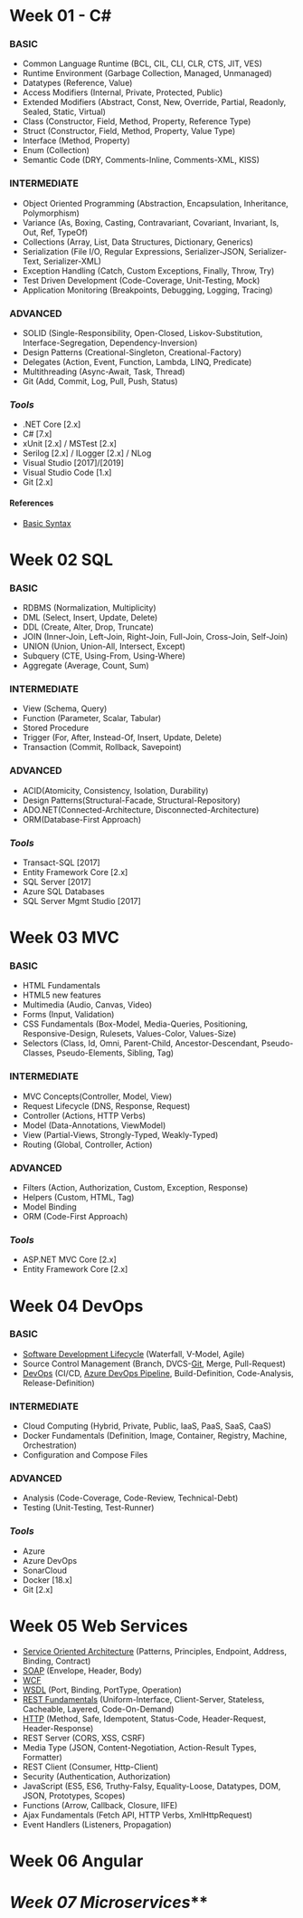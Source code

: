 # Week 01 - C#
### BASIC
- Common Language Runtime
(BCL, CIL, CLI, CLR, CTS, JIT, VES)
- Runtime Environment
(Garbage Collection, Managed, Unmanaged)
- Datatypes
(Reference, Value)
- Access Modifiers
(Internal, Private, Protected, Public)
- Extended Modifiers
(Abstract, Const, New, Override, Partial, Readonly, Sealed, Static, Virtual)
- Class
(Constructor, Field, Method, Property, Reference Type)
- Struct
(Constructor, Field, Method, Property, Value Type)
- Interface
(Method, Property)
- Enum
(Collection)
- Semantic Code
(DRY, Comments-Inline, Comments-XML, KISS)

### INTERMEDIATE
- Object Oriented Programming
(Abstraction, Encapsulation, Inheritance, Polymorphism)
- Variance
(As, Boxing, Casting, Contravariant, Covariant, Invariant, Is, Out, Ref, TypeOf)
- Collections
(Array, List, Data Structures, Dictionary, Generics)
- Serialization
(File I/O, Regular Expressions, Serializer-JSON, Serializer-Text, Serializer-XML)
- Exception Handling
(Catch, Custom Exceptions, Finally, Throw, Try)
- Test Driven Development
(Code-Coverage, Unit-Testing, Mock)
- Application Monitoring
(Breakpoints, Debugging, Logging, Tracing)

### ADVANCED
- SOLID
(Single-Responsibility, Open-Closed, Liskov-Substitution, Interface-Segregation, Dependency-Inversion)
- Design Patterns
(Creational-Singleton, Creational-Factory)
- Delegates
(Action, Event, Function, Lambda, LINQ, Predicate)
- Multithreading
(Async-Await, Task, Thread)
- Git
(Add, Commit, Log, Pull, Push, Status)

### _Tools_
- .NET Core [2.x]
- C# [7.x]
- xUnit [2.x] / MSTest [2.x]
- Serilog [2.x] / ILogger [2.x] / NLog
- Visual Studio [2017]/[2019]
- Visual Studio Code [1.x]
- Git [2.x]

#### References
- [Basic Syntax](https://docs.microsoft.com/en-in/dotnet/csharp/language-reference/language-specification/introduction)

# Week 02 SQL
### BASIC
- RDBMS (Normalization, Multiplicity)
- DML (Select, Insert, Update, Delete)
- DDL (Create, Alter, Drop, Truncate)
- JOIN (Inner-Join, Left-Join, Right-Join, Full-Join, Cross-Join, Self-Join)
- UNION (Union, Union-All, Intersect, Except)
- Subquery (CTE, Using-From, Using-Where)
- Aggregate (Average, Count, Sum)

### INTERMEDIATE
- View (Schema, Query)
- Function (Parameter, Scalar, Tabular)
- Stored Procedure 
- Trigger (For, After, Instead-Of, Insert, Update, Delete)
- Transaction (Commit, Rollback, Savepoint)

### ADVANCED
- ACID(Atomicity, Consistency, Isolation, Durability)
- Design Patterns(Structural-Facade, Structural-Repository)
- ADO.NET(Connected-Architecture, Disconnected-Architecture)
- ORM(Database-First Approach)

### _Tools_
- Transact-SQL [2017]
- Entity Framework Core [2.x]
- SQL Server [2017]
- Azure SQL Databases
- SQL Server Mgmt Studio [2017]

# Week 03 MVC
### BASIC
- HTML Fundamentals
- HTML5 new features
- Multimedia (Audio, Canvas, Video)
- Forms (Input, Validation)
- CSS Fundamentals (Box-Model, Media-Queries, Positioning, Responsive-Design, Rulesets, Values-Color, Values-Size)
- Selectors (Class, Id, Omni, Parent-Child, Ancestor-Descendant, Pseudo-Classes, Pseudo-Elements, Sibling, Tag)

### INTERMEDIATE
- MVC Concepts(Controller, Model, View)
- Request Lifecycle (DNS, Response, Request)
- Controller (Actions, HTTP Verbs)
- Model (Data-Annotations, ViewModel)
- View (Partial-Views, Strongly-Typed, Weakly-Typed)
- Routing (Global, Controller, Action)

### ADVANCED
- Filters (Action, Authorization, Custom, Exception, Response)
- Helpers (Custom, HTML, Tag)
- Model Binding
- ORM (Code-First Approach)

### _Tools_
- ASP.NET MVC Core [2.x]
- Entity Framework Core [2.x]

# Week 04 DevOps
### BASIC
- [Software Development Lifecycle](https://www.tutorialspoint.com/sdlc/)
(Waterfall, V-Model, Agile)
- Source Control Management 
(Branch, DVCS-[Git](https://www.atlassian.com/git/tutorials/what-is-version-control), Merge, Pull-Request)
- [DevOps](https://docs.microsoft.com/en-us/azure/devops/learn/what-is-devops)
(CI/CD, [Azure DevOps Pipeline](https://docs.microsoft.com/en-us/azure/devops/pipelines/languages/dotnet-core?view=azure-devops), Build-Definition, Code-Analysis, Release-Definition)

### INTERMEDIATE
- Cloud Computing
(Hybrid, Private, Public, IaaS, PaaS, SaaS, CaaS)
- Docker Fundamentals
(Definition, Image, Container, Registry, Machine, Orchestration)
- Configuration and Compose Files

### ADVANCED
- Analysis
(Code-Coverage, Code-Review, Technical-Debt)
- Testing
(Unit-Testing, Test-Runner)
### _Tools_
- Azure
- Azure DevOps
- SonarCloud
- Docker [18.x]
- Git [2.x]

# Week 05 Web Services
  - [Service Oriented Architecture](https://www.guru99.com/soa-principles.html)
    (Patterns, Principles, Endpoint, Address, Binding, Contract)
  - [SOAP](https://www.tutorialspoint.com/soap/what_is_soap.htm)
    (Envelope, Header, Body)
  - [WCF](https://docs.microsoft.com/en-us/dotnet/framework/wcf/fundamental-concepts)
  - [WSDL](https://www.tutorialspoint.com/wsdl/wsdl_introduction.htm)
    (Port, Binding, PortType, Operation)
  - [REST Fundamentals](https://restfulapi.net/rest-architectural-constraints/)
    (Uniform-Interface, Client-Server, Stateless, Cacheable, Layered, Code-On-Demand)
  - [HTTP](https://developer.mozilla.org/en-US/docs/Web/HTTP)
    (Method, Safe, Idempotent, Status-Code, Header-Request, Header-Response)
  - REST Server
    (CORS, XSS, CSRF)
  - Media Type
    (JSON, Content-Negotiation, Action-Result Types, Formatter)
  - REST Client
    (Consumer, Http-Client)
  - Security
    (Authentication, Authorization)
  - JavaScript
    (ES5, ES6, Truthy-Falsy, Equality-Loose, Datatypes, DOM, JSON, Prototypes, Scopes)
  - Functions
    (Arrow, Callback, Closure, IIFE)
  - Ajax Fundamentals
    (Fetch API, HTTP Verbs, XmlHttpRequest)
  - Event Handlers
    (Listeners, Propagation)

# Week 06 Angular

# _Week 07 Microservices_** 

